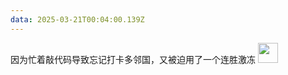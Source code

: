 ```yaml
---
data: 2025-03-21T00:04:00.139Z
---
```



因为忙着敲代码导致忘记打卡多邻国，又被迫用了一个连胜激冻
<img src="https://gcore.jsdelivr.net/gh/sooooooooooooooooootheby/pinkline_commit@v1.0.0/r1999/Marcus_Sob.png" style="width: 32px; height=32px">